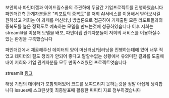 보안회사 파인더갭과 이어드림스쿨의 주관하에 두달간 기업프로젝트를 진행하였습니다
파인더갭측 관계자분들은 "리포트의 중복도"를 저희 AI서비스를 이용해서 받아보시길 원하셨고
저희는 이 과제를 머신러닝 방법론으로 접근하여 기제출된 모든 리포트들과의 중복도를 높은 정확도로 예측하는 모델을 만드는것에 성공하였습니다
이후 저희는 streamlit을 이용해 모델을 배포, 파인더갭 관계자분들이 저희의 서비스를 이용하실수있는 환경을 구축했습니다

파인더갭에서 제공해주신 데이터의 양이 머신러닝/딥러닝을 진행하는데에 있어 너무 적었고 데이터의 질도 정리가 안되어 좋다고 말할수없는 상황에서
유의미한 결과를 도출해내어 저희와 기업 관계자분들 모두 만족스러웠던 프로젝트엿습니다

streamlit [링크](https://hangilzzang-hoho-ftg-streamlit-aa0ayp.streamlitapp.com/)

해당 기업의 데이터가 포함되어있어 코드를 보여드리지 못하는것을 정말 아쉽게 생각합니다 
issues에 스크린샷및 최종발표때 활용한 피피티 자료 첨부하겠습니다
